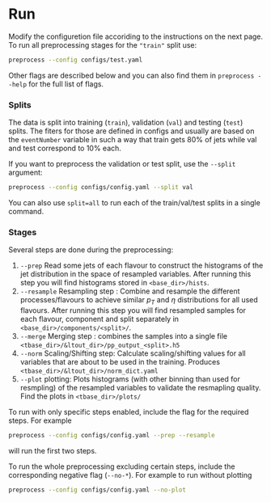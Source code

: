 # Run

Modify the configuretion file accoriding to the instructions on the next page.
To run all preprocessing stages for the `"train"` split use:

```bash
preprocess --config configs/test.yaml
```

Other flags are described below and you can also find them in `preprocess --help` for the full list of flags.

### Splits 

The data is split into training (`train`), validation (`val`) and testing (`test`) splits. The fiters for those are defined in configs and usually are based on the `eventNumber` variable in such a way that train gets 80% of jets while val and test correspond to 10% each. 

If you want to preprocess the validation or test split, use the `--split` argument:

```bash
preprocess --config configs/config.yaml --split val
```

You can also use `split=all` to run each of the train/val/test splits in a single command.

### Stages 

Several steps are done during the preprocessing:

1. `--prep` Read some jets of each flavour to construct the histograms of the jet distribution in the space of resampled variables. After running this step you will find histograms stored in `<base_dir>/hists`.
2. `--resample` Resampling step : Combine and resample the different processes/flavours to achieve similar $p_T$ and $\eta$ distributions for all used flavours. After running this step you will find resampled samples for each flavour, component and split separately in `<base_dir>/components/<split>/`.
4. `--merge` Merging step : combines the samples into a single file `<tbase_dir>/&ltout_dir>/pp_output_<split>.h5`
3. `--norm` Scaling/Shifting step: Calculate scaling/shifting values for all variables that are about to be used in the training. Produces `<tbase_dir>/&ltout_dir>/norm_dict.yaml`
4. `--plot` plotting: Plots histograms (with other binning than used for resmpling) of the resampled variables to validate the resmapling quality. Find the plots in `<tbase_dir>/plots/`

To run with only specific steps enabled, include the flag for the required steps.
For example

```bash
preprocess --config configs/config.yaml --prep --resample
```

will run the first two steps.

To run the whole preprocessing excluding certain steps, include the corresponding negative flag (`--no-*`).
For example to run without plotting

```bash
preprocess --config configs/config.yaml --no-plot
```

